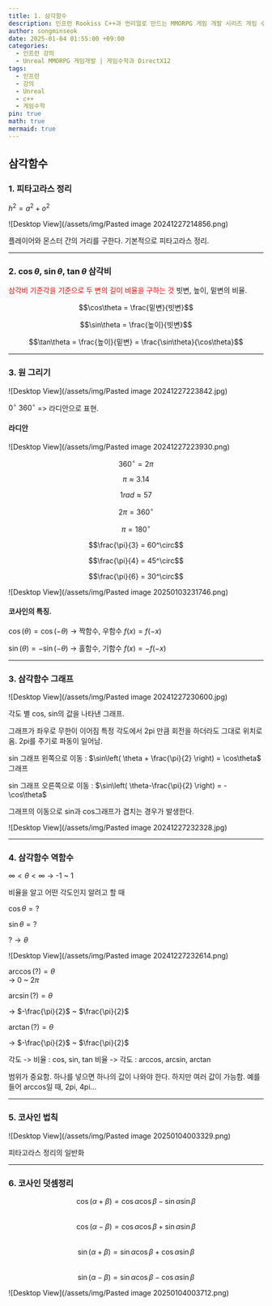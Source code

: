 ```yaml
---
title: 1. 삼각함수
description: 인프런 Rookiss C++과 언리얼로 만드는 MMORPG 게임 개발 시리즈 게임 수학과 DirectX12을 듣고 리뷰한 내용입니다.
author: songminseok
date: 2025-01-04 01:55:00 +09:00
categories:
  - 인프런 강의
  - Unreal MMORPG 게임개발 | 게임수학과 DirectX12
tags:
  - 인프런
  - 강의
  - Unreal
  - c++
  - 게임수학
pin: true
math: true
mermaid: true
---
```


## 삼각함수
### 1. 피타고라스 정리
$h^2 = a^2 + o^2$

![Desktop View](/assets/img/Pasted image 20241227214856.png)

플레이어와 몬스터 간의 거리를 구한다. 기본적으로 피타고라스 정리.

---

### 2. $\cos\theta$, $\sin\theta$, $\tan\theta$ 삼각비
<font color="#ff0000">삼각비 기준각을 기준으로 두 변의 길이 비율을 구하는 것</font>
빗변, 높이, 밑변의 비율.


$$\cos\theta = \frac{밑변}{빗변}$$

$$\sin\theta = \frac{높이}{빗변}$$

$$\tan\theta = \frac{높이}{밑변} = \frac{\sin\theta}{\cos\theta}$$

---
### 3. 원 그리기

![Desktop View](/assets/img/Pasted image 20241227223842.jpg)


$0^\circ ~ 360^\circ$ => 라디안으로 표현.

#### 라디안
![Desktop View](/assets/img/Pasted image 20241227223930.png)

$$360^\circ = 2\pi$$

$$\pi \approx 3.14$$

$$1 rad \approx 57$$

$$2\pi = 360^\circ$$

$$\pi = 180^\circ$$

$$\frac{\pi}{3} = 60^\circ$$

$$\frac{\pi}{4} = 45^\circ$$

$$\frac{\pi}{6} = 30^\circ$$

![Desktop View](/assets/img/Pasted image 20250103231746.png)

#### 코사인의 특징.
$\cos(\theta) = \cos(-\theta)$  -> 짝함수, 우함수 $f(x) = f(-x)$

$\sin(\theta) = -\sin(-\theta)$ -> 홀함수, 기함수 $f(x) = -f(-x)$

---

### 3. 삼각함수 그래프
![Desktop View](/assets/img/Pasted image 20241227230600.jpg)

각도 별 cos, sin의 값을 나타낸 그래프.

그래프가 좌우로 무한이 이어짐
특정 각도에서 2pi 만큼 회전을 하더라도 그대로 위치로 옴. 2pi를 주기로 파동이 일어남.


sin 그래프 왼쪽으로 이동 :  $\sin\left( \theta + \frac{\pi}{2} \right) = \cos\theta$ 그래프 

sin 그래프 오른쪽으로 이동 : $\sin\left( \theta-\frac{\pi}{2} \right) = -\cos\theta$


그래프의 이동으로 sin과 cos그래프가 겹치는 경우가 발생한다.


![Desktop View](/assets/img/Pasted image 20241227232328.jpg)

---

### 4. 삼각함수 역함수

$\infty < \theta < \infty$  -> -1 ~ 1

비율을 알고 어떤 각도인지 알려고 할 때

$\cos\theta = ?$

$\sin\theta = ?$

$? \to \theta$

![Desktop View](/assets/img/Pasted image 20241227232614.png)

$\arccos(?) = \theta$  
-> 0 ~ 2$\pi$ 

$\arcsin(?) = \theta$ 

-> $-\frac{\pi}{2}$  ~  $\frac{\pi}{2}$

$\arctan(?) = \theta$

-> $-\frac{\pi}{2}$  ~  $\frac{\pi}{2}$

각도 -> 비율 : cos, sin, tan
비율 -> 각도 : arccos, arcsin, arctan

범위가 중요함.
하나를 넣으면 하나의 값이 나와야 한다.
하지만 여러 값이 가능함.
예를 들어 arccos일 때, 2pi, 4pi... 

---

### 5. 코사인 법칙
![Desktop View](/assets/img/Pasted image 20250104003329.png)

피타고라스 정리의 일반화

---

### 6. 코사인 덧셈정리

$$\cos(\alpha + \beta) = \cos\alpha \cos\beta - \sin\alpha \sin\beta$$  
$$\cos(\alpha - \beta) = \cos\alpha \cos\beta + \sin\alpha \sin\beta$$  
$$\sin(\alpha + \beta) = \sin\alpha \cos\beta + \cos\alpha \sin\beta$$  
$$\sin(\alpha - \beta) = \sin\alpha \cos\beta - \cos\alpha \sin\beta$$  

![Desktop View](/assets/img/Pasted image 20250104003712.png)

